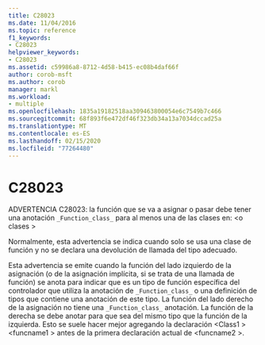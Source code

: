 ```yaml
---
title: C28023
ms.date: 11/04/2016
ms.topic: reference
f1_keywords:
- C28023
helpviewer_keywords:
- C28023
ms.assetid: c59986a8-8712-4d58-b415-ec08b4daf66f
author: corob-msft
ms.author: corob
manager: markl
ms.workload:
- multiple
ms.openlocfilehash: 1835a19182518aa309463800054e6c7549b7c466
ms.sourcegitcommit: 68f893f6e472df46f323db34a13a7034dccad25a
ms.translationtype: MT
ms.contentlocale: es-ES
ms.lasthandoff: 02/15/2020
ms.locfileid: "77264480"
---
```

# <a name="c28023"></a>C28023
ADVERTENCIA C28023: la función que se va a asignar o pasar debe tener una anotación `_Function_class_` para al menos una de las clases en: \<o clases >

 Normalmente, esta advertencia se indica cuando solo se usa una clase de función y no se declara una devolución de llamada del tipo adecuado.

 Esta advertencia se emite cuando la función del lado izquierdo de la asignación (o de la asignación implícita, si se trata de una llamada de función) se anota para indicar que es un tipo de función específica del controlador que utiliza la anotación de `_Function_class_` o una definición de tipos que contiene una anotación de este tipo. La función del lado derecho de la asignación no tiene una `_Function_class_` anotación. La función de la derecha se debe anotar para que sea del mismo tipo que la función de la izquierda. Esto se suele hacer mejor agregando la declaración \<Class1 > \<funcname1 > antes de la primera declaración actual de \<funcname2 >.
